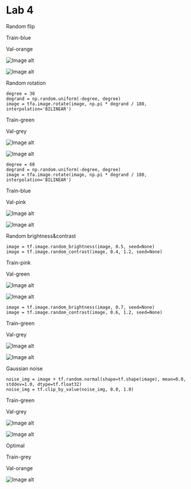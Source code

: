 # Lab 4

Random flip

Train-blue

Val-orange

![Image alt](https://github.com/DmitryLemon/SMOMI/blob/lab3/Graphs/try2%20(why)/4_1-acc.png)

![Image alt](https://github.com/DmitryLemon/SMOMI/blob/lab3/Graphs/try2%20(why)/4_1-loss.png)

Random rotation

    degree = 30
    degrand = np.random.uniform(-degree, degree)
    image = tfa.image.rotate(image, np.pi * degrand / 180, interpolation='BILINEAR')

Train-green

Val-grey

![Image alt](https://github.com/DmitryLemon/SMOMI/blob/lab3/Graphs/try2%20(why)/4_2-1-acc.png)

![Image alt](https://github.com/DmitryLemon/SMOMI/blob/lab3/Graphs/try2%20(why)/4_2-1-loss.png)

    degree = 60
    degrand = np.random.uniform(-degree, degree)
    image = tfa.image.rotate(image, np.pi * degrand / 180, interpolation='BILINEAR')

Train-blue

Val-pink

![Image alt](https://github.com/DmitryLemon/SMOMI/blob/lab3/Graphs/try2%20(why)/4_2-3-acc.png)

![Image alt](https://github.com/DmitryLemon/SMOMI/blob/lab3/Graphs/try2%20(why)/4_2-3-loss.png)

Random brightness&contrast

    image = tf.image.random_brightness(image, 0.5, seed=None)
    image = tf.image.random_contrast(image, 0.4, 1.2, seed=None)

Train-pink

Val-green

![Image alt](https://github.com/DmitryLemon/SMOMI/blob/lab3/Graphs/try2%20(why)/4_3-1-acc.png)

![Image alt](https://github.com/DmitryLemon/SMOMI/blob/lab3/Graphs/try2%20(why)/4_3-1-loss.png)

    image = tf.image.random_brightness(image, 0.7, seed=None)
    image = tf.image.random_contrast(image, 0.6, 1.2, seed=None)

Train-green

Val-grey

![Image alt](https://github.com/DmitryLemon/SMOMI/blob/lab3/Graphs/try2%20(why)/4_3-2-acc.png)

![Image alt](https://github.com/DmitryLemon/SMOMI/blob/lab3/Graphs/try2%20(why)/4_3-2-loss.png)

Gaussian noise

    noise_img = image + tf.random.normal(shape=tf.shape(image), mean=0.0, stddev=1.0, dtype=tf.float32)
    noise_img = tf.clip_by_value(noise_img, 0.0, 1.0)

Train-green

Val-grey

![Image alt](https://github.com/DmitryLemon/SMOMI/blob/lab3/Graphs/try2%20(why)/4_4-acc.png)

![Image alt](https://github.com/DmitryLemon/SMOMI/blob/lab3/Graphs/try2%20(why)/4_4-loss.png)

Optimal

Train-grey

Val-orange

![Image alt](https://github.com/DmitryLemon/SMOMI/blob/lab3/Graphs/try2%20(why)/4_5.png)
